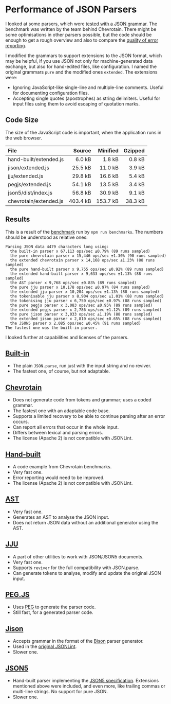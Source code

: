 Performance of JSON Parsers
===========================

I looked at some parsers, which were [tested with a JSON grammar]. The benchmark was written by the team behind Chevrotain. There might be some optimisations in other parsers possible, but the code should be enough to get a rough overview and also to compare the [quality of error reporting].

I modified the grammars to support extensions to the JSON format, which may be helpful, if you use JSON not only for machine-generated data exchange, but also for hand-edited files, like configuration. I named the original grammars `pure` and the modified ones `extended`. The extensions were:

* Ignoring JavaScript-like single-line and multiple-line comments. Useful for documenting configuration files.
* Accepting single quotes (apostrophes) as string delimiters. Useful for input files using them to avoid escaping of quotation marks.

Code Size
---------

The size of the JavaScript code is important, when the application runs in the web browser.

| File                   | Source  | Minified | Gzipped  |
| :--------------------- | ------: | -------: | -------: |
| hand-built/extended.js |   6.0 kB |   1.8 kB |  0.8 kB |
| jison/extended.js      |  25.5 kB |  11.0 kB |  3.9 kB |
| jju/extended.js        |  29.8 kB |  16.6 kB |  5.4 kB |
| pegjs/extended.js      |  54.1 kB |  13.5 kB |  3.4 kB |
| json5/dist/index.js    |  56.8 kB |  30.9 kB |  9.1 kB |
| chevrotain/extended.js | 403.4 kB | 153.7 kB | 38.3 kB |

Results
-------

This is a result of the [benchmark] run by `npm run benchmarks`. The numbers should be understood as relative ones:

    Parsing JSON data 4479 characters long using:
      the built-in parser x 67,113 ops/sec ±0.79% (89 runs sampled)
      the pure chevrotain parser x 15,446 ops/sec ±1.30% (90 runs sampled)
      the extended chevrotain parser x 14,168 ops/sec ±1.23% (88 runs sampled)
      the pure hand-built parser x 9,755 ops/sec ±0.92% (89 runs sampled)
      the extended hand-built parser x 9,633 ops/sec ±1.13% (88 runs sampled)
      the AST parser x 9,768 ops/sec ±0.83% (89 runs sampled)
      the pure jju parser x 10,178 ops/sec ±0.97% (84 runs sampled)
      the extended jju parser x 10,204 ops/sec ±1.13% (88 runs sampled)
      the tokenisable jju parser x 8,904 ops/sec ±1.01% (88 runs sampled)
      the tokenising jju parser x 6,750 ops/sec ±0.97% (88 runs sampled)
      the pure pegjs parser x 3,083 ops/sec ±0.95% (89 runs sampled)
      the extended pegjs parser x 2,786 ops/sec ±1.12% (89 runs sampled)
      the pure jison parser x 3,033 ops/sec ±1.19% (88 runs sampled)
      the extended jison parser x 2,810 ops/sec ±0.65% (88 runs sampled)
      the JSON5 parser x 2,085 ops/sec ±0.45% (91 runs sampled)
    The fastest one was the built-in parser.

I looked further at capabilities and licenses of the parsers.

[Built-in]
----------

* The plain `JSON.parse`, run just with the input string and no reviver.
* The fastest one, of course, but not adaptable.

[Chevrotain]
------------

* Does not generate code from tokens and grammar; uses a coded grammar.
* The fastest one with an adaptable code base.
* Supports a limited recovery to be able to continue parsing after an error occurs.
* Can report all errors that occur in the whole input.
* Differs between lexical and parsing errors.
* The license (Apache 2) is not compatible with JSONLint.

[Hand-built]
------------

* A code example from Chevrotain benchmarks.
* Very fast one.
* Error reporting would need to be improved.
* The license (Apache 2) is not compatible with JSONLint.

[AST]
-----

* Very fast one.
* Generates an AST to analyse the JSON input.
* Does not return JSON data without an additional generator using the AST.

[JJU]
-----

* A part of other utilities to work with JSON/JSON5 documents.
* Very fast one.
* Supports `reviver` for the full compatibility with JSON.parse.
* Can generate tokens to analyse, modify and update the original JSON input.

[PEG.JS]
--------

* Uses [PEG] to generate the parser code.
* Still fast, for a generated parser code.

[Jison]
-------

* Accepts grammar in the format of the [Bison] parser generator.
* Used in the [original JSONLint].
* Slower one.

[JSON5]
-------

* Hand-built parser implementing the [JSON5 specification]. Extensions mentioned above were included, and even more, like trailing commas or multi-line strings. No support for pure JSON.
* Slower one.

[tested with a JSON grammar]: https://sap.github.io/chevrotain/performance/
[quality of error reporting]: ./errorReportingQuality.md
[benchmark]: ../parse.js
[Built-in]: https://developer.mozilla.org/en-US/docs/Web/JavaScript/Reference/Global_Objects/JSON/parse
[Chevrotain]: https://github.com/SAP/chevrotain
[Hand-built]: https://github.com/sap/chevrotain/blob/gh-pages/performance/jsonParsers/handbuilt/handbuilt.js
[JJU]: http://rlidwka.github.io/jju/
[AST]: https://github.com/vtrushin/json-to-ast
[PEG.JS]: http://pegjs.org/
[Jison]: http://zaach.github.io/jison/
[JSON5]: https://json5.org/
[PEG]: https://en.wikipedia.org/wiki/Parsing_expression_grammar
[Bison]: https://en.wikipedia.org/wiki/GNU_Bison
[JSON5 specification]: https://spec.json5.org/
[original JSONLint]: https://github.com/zaach/jison
